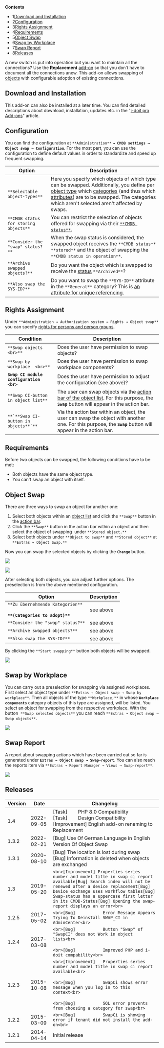 **Contents**

*   1[Download and Installation](#Replacement-DownloadandInstallation)
*   2[Configuration](#Replacement-Configuration)
*   3[Rights Assignment](#Replacement-RightsAssignment)
*   4[Requirements](#Replacement-Requirements)
*   5[Object Swap](#Replacement-ObjectSwap)
*   6[Swap by Workplace](#Replacement-SwapbyWorkplace)
*   7[Swap Report](#Replacement-SwapReport)
*   8[Releases](#Replacement-Releases)

A new switch is put into operation but you want to maintain all the connections? Use the **Replacement** [add-on](/display/en/i-doit+pro+Add-ons) so that you don't have to document all the connections anew. This add-on allows swapping of [objects](../../basics/structure-of-the-it-documentation.md) with configurable adoption of existing connections.

Download and Installation
-------------------------

This add-on can also be installed at a later time. You can find detailed descriptions about download, installation, updates etc. in the "[i-doit pro Add-ons](/display/en/i-doit+pro+Add-ons)" article.

Configuration
-------------

You can find the configuration at `**Administration**` **`→ CMDB settings → Object swap → Configuration`**. For the most part, you can use the configuration to define default values in order to standardize and speed up frequent swapping.  

| Option | Description |
| --- | --- |
| `**Selectable object-types**` | Here you specify which objects of which type can be swapped. Additionally, you define per [object type](../../basics/structure-of-the-it-documentation.md) which [categories](../../basics/structure-of-the-it-documentation.md) (and thus which [attributes](../../basics/structure-of-the-it-documentation.md)) are to be swapped. The categories which aren't selected aren't affected by swaps. |
| `**CMDB status for storing objects**` | You can restrict the selection of objects offered for swapping via their [`**CMDB status**`](/display/en/Life+and+Documentation+Cycle). |
| `**Consider the "swap" status?**` | When the swap status is considered, the swapped object receives the `**CMDB status**` `**stored**` and the object of swapping the `**CMDB status in operation**`. |
| `**Archive swapped objects?**` | Do you want the object which is swapped to receive the [status](/display/en/Life+and+Documentation+Cycle) `**Archived**`? |
| `**Also swap the SYS-ID?**` | Do you want to swap the `**SYS-ID**` attribute in the `**General**` category? This is [an attribute for unique referencing](/display/en/Unique+References). |

Rights Assignment
-----------------

Under `**Administration → Authorization system → Rights → Object swap**` you can specify [rights for persons and person groups](/display/en/Rights+Management).

| Condition | Description |
| --- | --- |
| `**Swap objects  <br>**` | Does the user have permission to swap objects? |
| `**Swap by workplace  <br>**` | Does the user have permission to swap workplace components? |
| **`Swap CI module configuration  <br>`** | Does the user have permission to adjust the configuration (see above)? |
| `**Swap CI-button in object list**` | The user can swap objects via the [action bar of the object list](/pages/viewpage.action?pageId=61014327). For this purpose, the **`Swap`** button will appear in the action bar. |
| ``**`**Swap CI-button in objects**`**`` | Via the action bar within an object, the user can swap the object with another one. For this purpose, the **`Swap`** button will appear in the action bar. |

Requirements
------------

Before two objects can be swapped, the following conditions have to be met:  

*   Both objects have the same object type.
*   You can't swap an object with itself.

Object Swap
-----------

There are three ways to swap an object for another one:

1.  Select both objects within an [object list](/pages/viewpage.action?pageId=61014325) and click the `**Swap**` button in the [action bar](/pages/viewpage.action?pageId=61014327).
2.  Click the `**Swap**` button in the action bar within an object and then select the object of swapping  under `**Stored object.**`
3.  Select both objects under `**Object to swap**` and `**Stored object**` at `**Extras → Object Swap.**`

Now you can swap the selected objects by clicking the **`Change`** button.

![](/download/attachments/61015482/image2017-3-27%2013%3A22%3A6.png?version=1&modificationDate=1490613725361&api=v2&effects=drop-shadow)

 ![](/download/attachments/61015482/image2017-3-27%2013%3A20%3A35.png?version=1&modificationDate=1490613634493&api=v2&effects=drop-shadow)

After selecting both objects, you can adjust further options. The preselection is from the above mentioned configuration.

| Option | Description |
| --- | --- |
| `**Zu übernehmende Kategorien**`<br><br>**`**(Categories to adopt)**`** | see above |
| `**Consider the "swap" status?**` | see above |
| `**Archive swapped objects?**` | see above |
| `**Also swap the SYS-ID?**` | see above |

By clicking the `**Start swapping**` button both objects will be swapped.

![](/download/attachments/61015482/image2017-3-27%2013%3A7%3A43.png?version=1&modificationDate=1490612862864&api=v2&effects=drop-shadow)

Swap by Workplace
-----------------

You can carry out a preselection for swapping via assigned workplaces. First select an object type under `**Extras → Object swap → Swap by workplace**`. Then all objects of the type `**Workplace,**` in whose **`Workplace components`** category objects of this type are assigned, will be listed. You select an object for swapping from the respective workplace. With the button  `**Swap selected objects**` you can reach `**Extras → Object swap → Swap objects**`.

![](/download/attachments/61015482/image2017-3-27%2013%3A28%3A9.png?version=1&modificationDate=1490614088804&api=v2&effects=drop-shadow)

Swap Report
-----------

A report about swapping actions which have been carried out so far is generated under **`Extras → Object swap → Swap-report`**. You can also reach the reports item via `**Extras → Report Manager → Views → Swap-report**`.

![](/download/attachments/61015482/image2017-3-27%2013%3A14%3A29.png?version=1&modificationDate=1490613268102&api=v2&effects=drop-shadow)

  

Releases
--------

| Version | Date | Changelog |
| --- | --- | --- |
| 1.4 | 2022-09-05 | \[Task\]        PHP 8.0 Compatibility  <br>\[Task\]        Design Compatibility  <br>\[Improvement\] English add-on renaming to Replacement |
| 1.3.2 | 2022-02-21 | \[Bug\] Use Of German Language in English Version Of Object Swap |
| 1.3.1 | 2020-08-10 | \[Bug\] The location is lost during swap  <br>\[Bug\] Information is deleted when objects are exchanged |
| 1.3 | 2019-05-20 | ```<br>[Improvement] Properties series number and model title in swap ci report available[Bug] Search index will not be renewed after a device replacement[Bug] Device exchange uses workflow tables[Bug] Swap-status has a uppercase first letter in its CMDB-Status[Bug] Opening the swap-report displays an error<br>``` |
| 1.2.5 | 2017-05-02 | ```<br>[Bug]           Error Message Appears Trying To Deinstall SWAP_CI in AdminCenter<br>``` |
| 1.2.4 | 2017-03-08 | ```<br>[Bug]           Button "Swap" of "SwapCI" does not Work in object lists<br>```<br><br>```<br>[Bug]           Improved PHP and i-doit compability<br>``` |
| 1.2.3 | 2015-10-08 | ```<br>[Improvement]   Properties series number and model title in swap ci report available<br>```<br><br>```<br>[Bug]           SwapCi shows error message when you log in to this context<br>```<br><br>```<br>[Bug]           SQL error prevents from choosing a category for swap<br>``` |
| 1.2.2 | 2015-03-09 | ```<br>[Bug]           SwapCi is showing error if tenant did not install the add-on<br>``` |
| 1.2.1 | 2014-04-14 | Initial release |